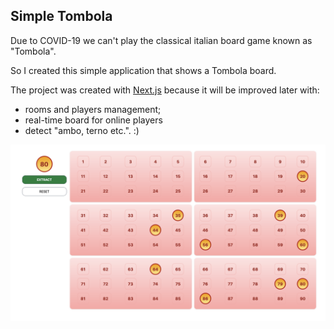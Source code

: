## Simple Tombola

Due to COVID-19 we can't play the classical italian board game known as "Tombola".

So I created this simple application that shows a Tombola board.

The project was created with [Next.js](https://nextjs.org/) because it will be improved later with:
- rooms and players management;
- real-time board for online players
- detect "ambo, terno etc.". :) 

![alt screenshot](https://github.com/afrittella/simple-tombola/blob/main/demo.png)
